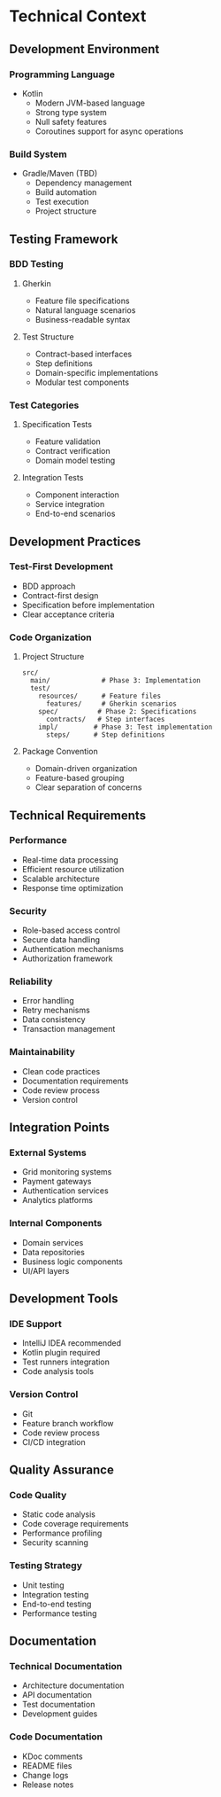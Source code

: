 # Technical Context

## Development Environment

### Programming Language
- Kotlin
  - Modern JVM-based language
  - Strong type system
  - Null safety features
  - Coroutines support for async operations

### Build System
- Gradle/Maven (TBD)
  - Dependency management
  - Build automation
  - Test execution
  - Project structure

## Testing Framework

### BDD Testing
1. Gherkin
   - Feature file specifications
   - Natural language scenarios
   - Business-readable syntax

2. Test Structure
   - Contract-based interfaces
   - Step definitions
   - Domain-specific implementations
   - Modular test components

### Test Categories
1. Specification Tests
   - Feature validation
   - Contract verification
   - Domain model testing

2. Integration Tests
   - Component interaction
   - Service integration
   - End-to-end scenarios

## Development Practices

### Test-First Development
- BDD approach
- Contract-first design
- Specification before implementation
- Clear acceptance criteria

### Code Organization
1. Project Structure
   ```
   src/
     main/             # Phase 3: Implementation
     test/
       resources/      # Feature files
         features/     # Gherkin scenarios
       spec/          # Phase 2: Specifications
         contracts/   # Step interfaces
       impl/         # Phase 3: Test implementation
         steps/      # Step definitions
   ```

2. Package Convention
   - Domain-driven organization
   - Feature-based grouping
   - Clear separation of concerns

## Technical Requirements

### Performance
- Real-time data processing
- Efficient resource utilization
- Scalable architecture
- Response time optimization

### Security
- Role-based access control
- Secure data handling
- Authentication mechanisms
- Authorization framework

### Reliability
- Error handling
- Retry mechanisms
- Data consistency
- Transaction management

### Maintainability
- Clean code practices
- Documentation requirements
- Code review process
- Version control

## Integration Points

### External Systems
- Grid monitoring systems
- Payment gateways
- Authentication services
- Analytics platforms

### Internal Components
- Domain services
- Data repositories
- Business logic components
- UI/API layers

## Development Tools

### IDE Support
- IntelliJ IDEA recommended
- Kotlin plugin required
- Test runners integration
- Code analysis tools

### Version Control
- Git
- Feature branch workflow
- Code review process
- CI/CD integration

## Quality Assurance

### Code Quality
- Static code analysis
- Code coverage requirements
- Performance profiling
- Security scanning

### Testing Strategy
- Unit testing
- Integration testing
- End-to-end testing
- Performance testing

## Documentation

### Technical Documentation
- Architecture documentation
- API documentation
- Test documentation
- Development guides

### Code Documentation
- KDoc comments
- README files
- Change logs
- Release notes
